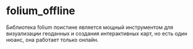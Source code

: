 # folium_offline
Библиотека folium поистине является мощный инструментом для визуализации геоданных и создания интерактивных карт, но есть один нюанс, она работает только онлайн.
